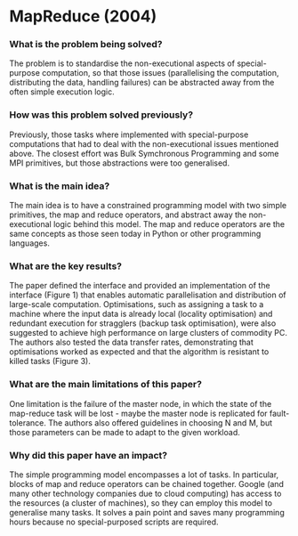 # MapReduce (2004)

### What is the problem being solved?

The problem is to standardise the non-executional aspects of special-purpose computation, so that those issues (parallelising the computation, distributing the data, handling failures) can be abstracted away from the often simple execution logic.

### How was this problem solved previously?

Previously, those tasks where implemented with special-purpose computations that had to deal with the non-executional issues mentioned above. The closest effort was Bulk Symchronous Programming and some MPI primitives, but those abstractions were too generalised. 

### What is the main idea?

The main idea is to have a constrained programming model with two simple primitives, the map and reduce operators, and abstract away the non-executional logic behind this model. The map and reduce operators are the same concepts as those seen today in Python or other programming languages.

### What are the key results?

The paper defined the interface and provided an implementation of the interface (Figure 1) that enables automatic parallelisation and distribution of large-scale computation. Optimisations, such as assigning a task to a machine where the input data is already local (locality optimisation) and redundant execution for stragglers (backup task optimisation), were also suggested to achieve high performance on large clusters of commodity PC. The authors also tested the data transfer rates, demonstrating that optimisations worked as expected and that the algorithm is resistant to killed tasks (Figure 3). 

### What are the main limitations of this paper?

One limitation is the failure of the master node, in which the state of the map-reduce task will be lost - maybe the master node is replicated for fault-tolerance. The authors also offered guidelines in choosing N and M, but those parameters can be made to adapt to the given workload.

### Why did this paper have an impact?

The simple programming model encompasses a lot of tasks. In particular, blocks of map and reduce operators can be chained together. Google (and many other technology companies due to cloud computing) has access to the resources (a cluster of machines), so they can employ this model to generalise many tasks. It solves a pain point and saves many programming hours because no special-purposed scripts are required.
